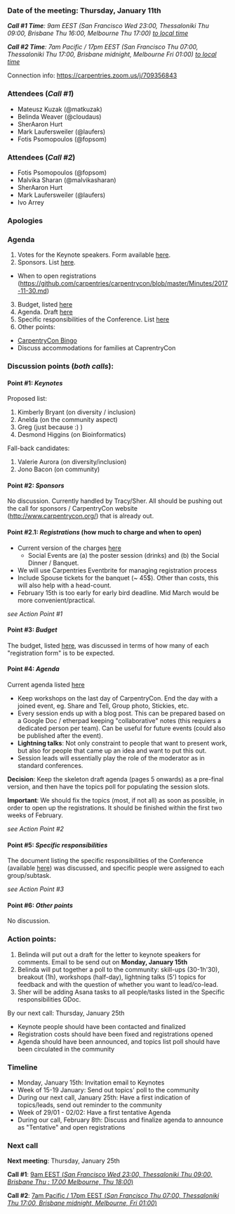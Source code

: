 ### Date of the meeting: Thursday, January 11th
_**Call #1 Time**: 9am EEST (San Francisco Wed 23:00, Thessaloniki Thu 09:00, Brisbane Thu 16:00, Melbourne Thu 17:00)_
_[to local time](https://www.timeanddate.com/worldclock/fixedtime.html?msg=CarpentryCon&iso=20180125T09&p1=1428&ah=1)_

_**Call #2 Time**: 7am Pacific / 17pm EEST (San Francisco Thu 07:00, Thessaloniki Thu 17:00, Brisbane midnight, Melbourne Fri 01:00)_
_[to local time](https://www.timeanddate.com/worldclock/fixedtime.html?msg=CarpentryCon&iso=20180125T17&p1=1428&ah=1)_

Connection info: https://carpentries.zoom.us/j/709356843

### Attendees (_Call #1_)
- Mateusz Kuzak (@matkuzak)
- Belinda Weaver (@cloudaus)
- SherAaron Hurt
- Mark Laufersweiler (@laufers)
- Fotis Psomopoulos (@fopsom)

### Attendees (_Call #2_)
- Fotis Psomopoulos (@fopsom)
- Malvika Sharan (@malvikasharan)
- SherAaron Hurt
- Mark Laufersweiler (@laufers)
- Ivo Arrey

### Apologies


### Agenda

1. Votes for the Keynote speakers. Form available [here](https://docs.google.com/forms/d/e/1FAIpQLSewTw6Shl3yA5Ph6_Ry4ghafFoCiN___jdxcScnLCI_Qaphzw/viewform).
2. Sponsors. List [here](https://docs.google.com/spreadsheets/d/1JT7QHlHOirv0rRYcCGwRcDYuoJkBwrfaqqDvqJLxcSA/edit?ts=5a1f9c02#gid=0).
  - When to open registrations (https://github.com/carpentries/carpentrycon/blob/master/Minutes/2017-11-30.md)
3. Budget, listed [here](https://docs.google.com/spreadsheets/d/1DkrWk0xBXr3IPzNn-8Snix13_xVqheZUYzKMyOR8A_4/edit#gid=0)
4. Agenda. Draft [here](https://docs.google.com/document/d/1GsIkbqxgPiM1VWvhkfyQy0wVzpKeHgj3DYp45jbaHb8/edit)
5. Specific responsibilities of the Conference. List [here](https://docs.google.com/document/d/1VuR-Hj2zi3MPU62_FB-JB8wWi9hSqy-ImcAiK5GaADo/edit?usp=sharing)
6. Other points:
  - [CarpentryCon Bingo](https://docs.google.com/document/d/1A0gN_XtZ9z9CJ4uvo-8ZLXo8uNgyqAB4DtjNmeyNNSc/edit)
  - Discuss accommodations for families at CaprentryCon


### Discussion points (_both calls_):

#### **Point #1**: _Keynotes_

Proposed list:
1. Kimberly Bryant (on diversity /  inclusion)
2. Anelda (on the community aspect)
3. Greg (just because :) )
4. Desmond Higgins (on Bioinformatics)

Fall-back candidates:
1. Valerie Aurora (on diversity/inclusion)
2. Jono Bacon (on community)

#### **Point #2**: _Sponsors_

No discussion. Currently handled by Tracy/Sher. All should be pushing out the call for sponsors / CarpentryCon website (http://www.carpentrycon.org/) that is already out.

#### **Point #2.1**: _Registrations_ (how much to charge and when to open)

- Current version of the charges [here](https://weaverbel.github.io/cc-draft/#information)
  - Social Events are (a) the poster session (drinks) and (b) the Social Dinner / Banquet.
- We will use Carpentries Eventbrite for managing registration process
- Include Spouse tickets for the banquet (~ 45$). Other than costs, this will also help with a head-count.
- February 15th is too early for early bird deadline. Mid March would be more convenient/practical.

_see Action Point #1_

#### **Point #3**: _Budget_

The budget, listed [here](https://docs.google.com/spreadsheets/d/1DkrWk0xBXr3IPzNn-8Snix13_xVqheZUYzKMyOR8A_4/edit#gid=0), was discussed in terms of how many of each "registration form" is to be expected.

#### **Point #4**: _Agenda_

Current agenda listed [here](https://docs.google.com/document/d/1GsIkbqxgPiM1VWvhkfyQy0wVzpKeHgj3DYp45jbaHb8/edit)

- Keep workshops on the last day of CarpentryCon. End the day with a joined event, eg. Share and Tell, Group photo, Stickies, etc.
- Every session ends up with a blog post. This can be prepared based on a Google Doc / etherpad keeping "collaborative" notes (this requiers a dedicated person per team). Can be useful for future events (could also be published after the event).
- **Lightning talks**: Not only constraint to people that want to present work, but also for people that came up an idea and want to put this out.
- Session leads will essentially play the role of the moderator as in standard conferences.

**Decision**: Keep the skeleton draft agenda (pages 5 onwards) as a pre-final version, and then have the topics poll for populating the session slots.

**Important**: We should fix the topics (most, if not all) as soon as possible, in order to open up the registrations. It should be finished within the first two weeks of February.

_see Action Point #2_

#### **Point #5**: _Specific responsibilities_

The document listing the specific responsibilities of the Conference (available [here](https://docs.google.com/document/d/1VuR-Hj2zi3MPU62_FB-JB8wWi9hSqy-ImcAiK5GaADo/edit?usp=sharing)) was discussed, and specific people were assigned to each group/subtask.

_see Action Point #3_

#### **Point #6**: _Other points_

No discussion.


### Action points:

1. Belinda will put out a draft for the letter to keynote speakers for comments. Email to be send out on **Monday, January 15th**
2. Belinda will put together a poll to the community: skill-ups (30-1h'30), breakout (1h), workshops (half-day), lightning talks (5') topics for feedback and with the question of whether you want to lead/co-lead.
3. Sher will be adding Asana tasks to all people/tasks listed in the Specific responsibilities GDoc.

By our next call: Thursday, January 25th
- Keynote people should have been contacted and finalized
- Registration costs should have been fixed and registrations opened
- Agenda should have been announced, and topics list poll should have been circulated in the community


### Timeline

- Monday, January 15th: Invitation email to Keynotes
- Week of 15-19 January: Send out topics' poll to the community
- During our next call, January 25th: Have a first indication of topics/leads, send out reminder to the community
- Week of 29/01 - 02/02: Have a first tentative Agenda
- During our call, February 8th: Discuss and finalize agenda to announce as "Tentative" and open registrations


### Next call

**Next meeting**: Thursday, January 25th

**Call #1**:  [9am EEST (_San Francisco Wed 23:00, Thessaloniki Thu 09:00, Brisbane Thu : 17.00 Melbourne, Thu 18:00_)](https://www.timeanddate.com/worldclock/fixedtime.html?msg=CarpentryCon&iso=20180125T09&p1=1428&ah=1)

**Call #2**: [7am Pacific / 17pm EEST  (_San Francisco Thu 07:00, Thessaloniki Thu  17:00, Brisbane midnight, Melbourne, Fri 01:00_)](https://www.timeanddate.com/worldclock/fixedtime.html?msg=CarpentryCon&iso=20180125T17&p1=1428&ah=1)
